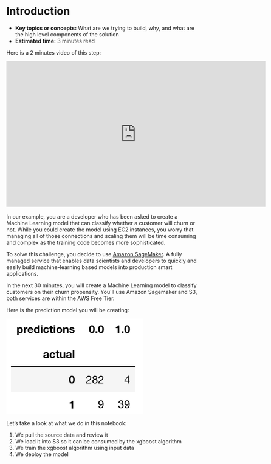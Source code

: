 # Introduction

* **Key topics or concepts:** What are we trying to build, why, and what are the high level components of the solution
* **Estimated time:** 3 minutes read

Here is a 2 minutes video of this step:

<iframe src="https://broadcast.amazon.com/embed/139998" width="682" height="384" style="border:0" allowfullscreen></iframe>

In our example, you are a developer who has been asked to create a Machine Learning model that can classify whether a customer will churn or not. While you could create the model using EC2 instances, you worry that managing all of those connections and scaling them will be time consuming and complex as the training code becomes more sophisticated.

To solve this challenge, you decide to use [Amazon SageMaker](https://docs.aws.amazon.com/sagemaker/latest/dg/whatis.html). A fully managed service that enables data scientists and developers to quickly and easily build machine-learning based models into production smart applications.

In the next 30 minutes, you will create a Machine Learning model to classify customers on their churn propensity. You'll use Amazon Sagemaker and S3, both services are within the AWS Free Tier.

Here is the prediction model you will be creating:

![image](model.png)

Let’s take a look at what we do in this notebook:
1. We pull the source data and review it
2. We load it into S3 so it can be consumed by the xgboost algorithm
3. We train the xgboost algorithm using input data
4. We deploy the model
